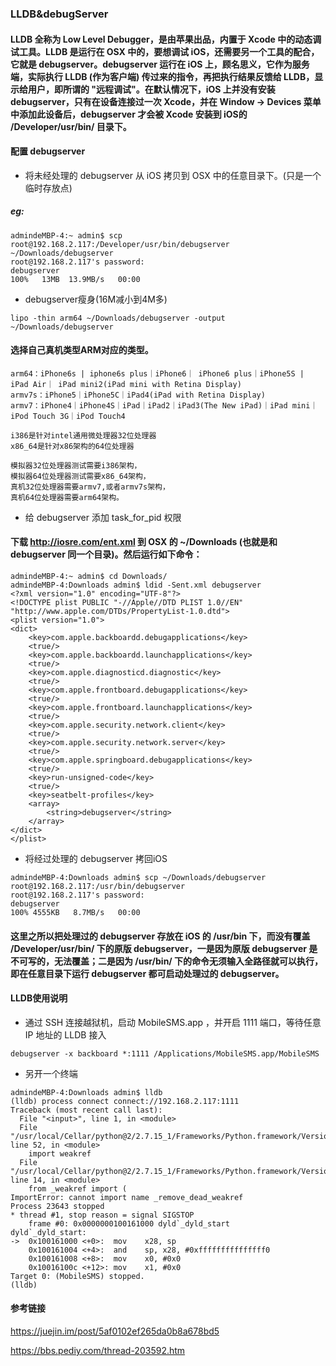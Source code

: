 ### LLDB&debugServer
#### LLDB 全称为 Low Level Debugger，是由苹果出品，内置于 Xcode 中的动态调试工具。LLDB 是运行在 OSX 中的，要想调试 iOS，还需要另一个工具的配合，它就是 debugserver。debugserver 运行在 iOS 上，顾名思义，它作为服务端，实际执行 LLDB (作为客户端) 传过来的指令，再把执行结果反馈给 LLDB，显示给用户，即所谓的 "远程调试"。在默认情况下，iOS 上并没有安装 debugserver，只有在设备连接过一次 Xcode，并在 Window -> Devices 菜单中添加此设备后，debugserver 才会被 Xcode 安装到 iOS的 /Developer/usr/bin/ 目录下。

#### 配置 debugserver

- 将未经处理的 debugserver 从 iOS 拷贝到 OSX 中的任意目录下。(只是一个临时存放点)

##### eg:
```
admindeMBP-4:~ admin$ scp root@192.168.2.117:/Developer/usr/bin/debugserver ~/Downloads/debugserver
root@192.168.2.117's password: 
debugserver                                                                           100%   13MB  13.9MB/s   00:00    

```

- debugserver瘦身(16M减小到4M多)

```
lipo -thin arm64 ~/Downloads/debugserver -output ~/Downloads/debugserver
```

#### 选择自己真机类型ARM对应的类型。

```
arm64：iPhone6s | iphone6s plus｜iPhone6｜ iPhone6 plus｜iPhone5S | iPad Air｜ iPad mini2(iPad mini with Retina Display)
armv7s：iPhone5｜iPhone5C｜iPad4(iPad with Retina Display)
armv7：iPhone4｜iPhone4S｜iPad｜iPad2｜iPad3(The New iPad)｜iPad mini｜iPod Touch 3G｜iPod Touch4

i386是针对intel通用微处理器32位处理器
x86_64是针对x86架构的64位处理器

模拟器32位处理器测试需要i386架构，
模拟器64位处理器测试需要x86_64架构，
真机32位处理器需要armv7,或者armv7s架构，
真机64位处理器需要arm64架构。

```

- 给 debugserver 添加 task_for_pid 权限

#### 下载 <http://iosre.com/ent.xml> 到 OSX 的 ~/Downloads (也就是和 debugserver 同一个目录)。然后运行如下命令：

```
admindeMBP-4:~ admin$ cd Downloads/
admindeMBP-4:Downloads admin$ ldid -Sent.xml debugserver
<?xml version="1.0" encoding="UTF-8"?>
<!DOCTYPE plist PUBLIC "-//Apple//DTD PLIST 1.0//EN" "http://www.apple.com/DTDs/PropertyList-1.0.dtd">
<plist version="1.0">
<dict>
	<key>com.apple.backboardd.debugapplications</key>
	<true/>
	<key>com.apple.backboardd.launchapplications</key>
	<true/>
	<key>com.apple.diagnosticd.diagnostic</key>
	<true/>
	<key>com.apple.frontboard.debugapplications</key>
	<true/>
	<key>com.apple.frontboard.launchapplications</key>
	<true/>
	<key>com.apple.security.network.client</key>
	<true/>
	<key>com.apple.security.network.server</key>
	<true/>
	<key>com.apple.springboard.debugapplications</key>
	<true/>
	<key>run-unsigned-code</key>
	<true/>
	<key>seatbelt-profiles</key>
	<array>
		<string>debugserver</string>
	</array>
</dict>
</plist>

```

- 将经过处理的 debugserver 拷回iOS

```
admindeMBP-4:Downloads admin$ scp ~/Downloads/debugserver root@192.168.2.117:/usr/bin/debugserver
root@192.168.2.117's password: 
debugserver                                                                           100% 4555KB   8.7MB/s   00:00    
```

#### 这里之所以把处理过的 debugserver 存放在 iOS 的 /usr/bin 下，而没有覆盖 /Developer/usr/bin/ 下的原版 debugserver，一是因为原版 debugserver 是不可写的，无法覆盖；二是因为 /usr/bin/ 下的命令无须输入全路径就可以执行，即在任意目录下运行 debugserver 都可启动处理过的 debugserver。

#### LLDB使用说明
- 通过 SSH 连接越狱机，启动 MobileSMS.app ，并开启 1111 端口，等待任意 IP 地址的 LLDB 接入

```
debugserver -x backboard *:1111 /Applications/MobileSMS.app/MobileSMS 
```
- 另开一个终端

```
admindeMBP-4:Downloads admin$ lldb
(lldb) process connect connect://192.168.2.117:1111
Traceback (most recent call last):
  File "<input>", line 1, in <module>
  File "/usr/local/Cellar/python@2/2.7.15_1/Frameworks/Python.framework/Versions/2.7/lib/python2.7/copy.py", line 52, in <module>
    import weakref
  File "/usr/local/Cellar/python@2/2.7.15_1/Frameworks/Python.framework/Versions/2.7/lib/python2.7/weakref.py", line 14, in <module>
    from _weakref import (
ImportError: cannot import name _remove_dead_weakref
Process 23643 stopped
* thread #1, stop reason = signal SIGSTOP
    frame #0: 0x0000000100161000 dyld`_dyld_start
dyld`_dyld_start:
->  0x100161000 <+0>:  mov    x28, sp
    0x100161004 <+4>:  and    sp, x28, #0xfffffffffffffff0
    0x100161008 <+8>:  mov    x0, #0x0
    0x10016100c <+12>: mov    x1, #0x0
Target 0: (MobileSMS) stopped.
(lldb)  
```

#### 参考链接
<https://juejin.im/post/5af0102ef265da0b8a678bd5>

<https://bbs.pediy.com/thread-203592.htm>
